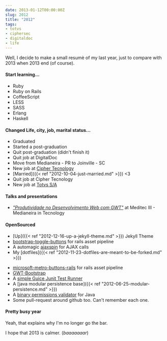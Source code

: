 ```yaml
---
date: 2013-01-12T00:00:00Z
slug: 2012
title: "2012"
tags:
- totvs
- ciphersec
- digitaldoc
- life
---
```


Well, I decide to make a small resumè of my last year, just to compare with 2013
when 2013 end (of course).

#### Start learning...

- Ruby
- Ruby on Rails
- CoffeeScript
- LESS
- SASS
- Erlang
- Haskell

#### Changed Life, city, job, marital status...

- Graduated
- Started a post-graduation
- Quit post-graduation (didn't finish it)
- Quit job at DigitalDoc
- Move from Medianeira - PR to Joinville - SC
- New job at [Cipher Tecnology](http://www.cipher.com)
- [Married]({{< ref "2012-10-04-just-married.md" >}}) <3
- Quit job at Cipher Tecnology
- New job at [Totvs S/A](http://www.totvs.com)

#### Talks and presentations

- [_"Produtividade no Desenvolvimento Web com GWT"_](https://github.com/caarlos0/meditec)
  at Meditec III - Medianeira in Tecnology

#### OpenSourced

- [Up]({{< ref "2012-12-16-up-a-jekyll-theme.md" >}}) Jekyll Theme
- [bootstrap-toggle-buttons](https://github.com/caarlos0/rails-bootstrap-toggle-buttons)
  for rails asset pipeline
- A automagic [ajaxspin](https://github.com/caarlos0/ajaxspin) for AJAX calls
- My [dotfiles]({{< ref "2012-11-23-dotfiles-are-meant-to-be-forked.md" >}})
<!-- - A [msfonts](https://github.com/caarlos0/msfonts) easy installer for ArchLinux -->
- [microsoft-metro-buttons-rails](https://github.com/caarlos0/css3-microsoft-metro-buttons-rails)
  for rails asset pipeline
- [GWT-Bootstrap](http://gwtbootstrap.github.com/)
- A [simple Guice Junit Test Runner](https://github.com/caarlos0/gunit)
- A [java modular persistence base]({{< ref "2012-06-25-modular-persistence.md" >}})
- A [binary permissions validator](https://github.com/caarlos0/lila) for Java
- Some pull-request around github too. Can't remember each one.

#### Pretty busy year

Yeah, that explains why I'm no longer go the bar.

I hope that 2013 is calmer. (_baaaaaaar_)
